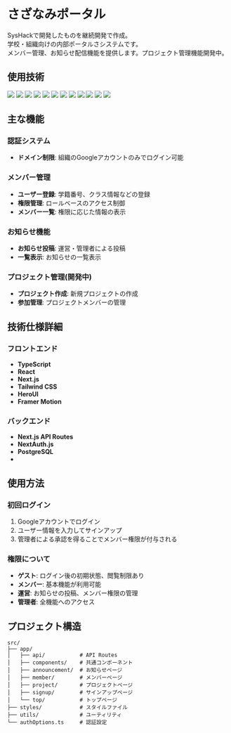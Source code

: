 
# さざなみポータル

SysHackで開発したものを継続開発で作成。<br>学校・組織向けの内部ポータルさシステムです。<br>メンバー管理、お知らせ配信機能を提供します。プロジェクト管理機能開発中。

## 使用技術

<p align="left">
  <!-- フロントエンド -->
  <img src="https://img.shields.io/badge/-React-61DAFB.svg?logo=react&style=for-the-badge&logoColor=white">
  <img src="https://img.shields.io/badge/-Next.js-000000.svg?logo=next.js&style=for-the-badge">
  <img src="https://img.shields.io/badge/-TypeScript-3178C6.svg?logo=typescript&style=for-the-badge&logoColor=white">
  <img src="https://img.shields.io/badge/-Tailwind%20CSS-06B6D4.svg?logo=tailwindcss&style=for-the-badge&logoColor=white">
  <img src="https://img.shields.io/badge/-Framer%20Motion-0055FF.svg?logo=framer&style=for-the-badge&logoColor=white">
  <!-- バックエンド -->
  <img src="https://img.shields.io/badge/-Node.js-339933.svg?logo=node.js&style=for-the-badge&logoColor=white">
  <img src="https://img.shields.io/badge/-PostgreSQL-4169E1.svg?logo=postgresql&style=for-the-badge&logoColor=white">
  <!-- 認証・その他 -->
  <img src="https://img.shields.io/badge/-NextAuth.js-000000.svg?logo=auth0&style=for-the-badge&logoColor=white">
  <img src="https://img.shields.io/badge/-Google%20OAuth-4285F4.svg?logo=google&style=for-the-badge&logoColor=white">
  <img src="https://img.shields.io/badge/-Discord.js-5865F2.svg?logo=discord&style=for-the-badge&logoColor=white">
  <!-- ツール -->
  <img src="https://img.shields.io/badge/-ESLint-4B32C3.svg?logo=eslint&style=for-the-badge&logoColor=white">
  <img src="https://img.shields.io/badge/-PostCSS-DD3A0A.svg?logo=postcss&style=for-the-badge&logoColor=white">
</p>

## 主な機能

### 認証システム
- **ドメイン制限**: 組織のGoogleアカウントのみでログイン可能

### メンバー管理
- **ユーザー登録**: 学籍番号、クラス情報などの登録
- **権限管理**: ロールベースのアクセス制御
- **メンバー一覧**: 権限に応じた情報の表示

### お知らせ機能
- **お知らせ投稿**: 運営・管理者による投稿
- **一覧表示**: お知らせの一覧表示

### プロジェクト管理(開発中)
- **プロジェクト作成**: 新規プロジェクトの作成
- **参加管理**: プロジェクトメンバーの管理

## 技術仕様詳細

### フロントエンド
- **TypeScript**
- **React**
- **Next.js**
- **Tailwind CSS**
- **HeroUI**
- **Framer Motion**

### バックエンド
- **Next.js API Routes**
- **NextAuth.js**
- **PostgreSQL**
- 
## 使用方法

### 初回ログイン
1. Googleアカウントでログイン
2. ユーザー情報を入力してサインアップ
3. 管理者による承認を得ることでメンバー権限が付与される

### 権限について
- **ゲスト**: ログイン後の初期状態、閲覧制限あり
- **メンバー**: 基本機能が利用可能
- **運営**: お知らせの投稿、メンバー権限の管理
- **管理者**: 全機能へのアクセス

## プロジェクト構造

```
src/
├── app/
│   ├── api/           # API Routes
│   ├── components/    # 共通コンポーネント
│   ├── announcement/  # お知らせページ
│   ├── member/        # メンバーページ
│   ├── project/       # プロジェクトページ
│   ├── signup/        # サインアップページ
│   └── top/           # トップページ
├── styles/            # スタイルファイル
├── utils/             # ユーティリティ
└── authOptions.ts     # 認証設定
```
